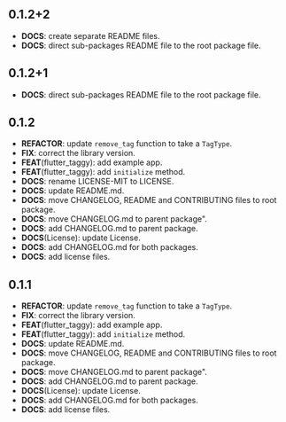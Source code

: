 ## 0.1.2+2

 - **DOCS**: create separate README files.
 - **DOCS**: direct sub-packages README file to the root package file.

## 0.1.2+1

 - **DOCS**: direct sub-packages README file to the root package file.

## 0.1.2

 - **REFACTOR**: update `remove_tag` function to take a `TagType`.
 - **FIX**: correct the library version.
 - **FEAT**(flutter_taggy): add example app.
 - **FEAT**(flutter_taggy): add `initialize` method.
 - **DOCS**: rename LICENSE-MIT to LICENSE.
 - **DOCS**: update README.md.
 - **DOCS**: move CHANGELOG, README and CONTRIBUTING files to root package.
 - **DOCS**: move CHANGELOG.md to parent package".
 - **DOCS**: add CHANGELOG.md to parent package.
 - **DOCS**(License): update License.
 - **DOCS**: add CHANGELOG.md for both packages.
 - **DOCS**: add license files.

## 0.1.1

 - **REFACTOR**: update `remove_tag` function to take a `TagType`.
 - **FIX**: correct the library version.
 - **FEAT**(flutter_taggy): add example app.
 - **FEAT**(flutter_taggy): add `initialize` method.
 - **DOCS**: update README.md.
 - **DOCS**: move CHANGELOG, README and CONTRIBUTING files to root package.
 - **DOCS**: move CHANGELOG.md to parent package".
 - **DOCS**: add CHANGELOG.md to parent package.
 - **DOCS**(License): update License.
 - **DOCS**: add CHANGELOG.md for both packages.
 - **DOCS**: add license files.